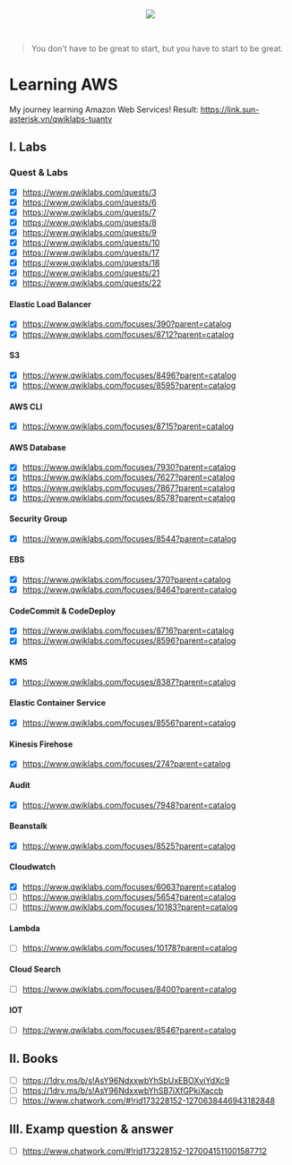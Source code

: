 <br/>
<p align="center">
  <img src="https://raw.githubusercontent.com/donnemartin/data-science-ipython-notebooks/master/images/aws.png">
</p>
<br/>

> You don't have to be great to start, but you have to start to be great.

# Learning AWS

My journey learning Amazon Web Services!
Result: https://link.sun-asterisk.vn/qwiklabs-tuantv


## I. Labs
### Quest & Labs

- [x] https://www.qwiklabs.com/quests/3
- [x] https://www.qwiklabs.com/quests/6
- [x] https://www.qwiklabs.com/quests/7
- [x] https://www.qwiklabs.com/quests/8
- [x] https://www.qwiklabs.com/quests/9
- [x] https://www.qwiklabs.com/quests/10
- [x] https://www.qwiklabs.com/quests/17
- [x] https://www.qwiklabs.com/quests/18
- [x] https://www.qwiklabs.com/quests/21
- [x] https://www.qwiklabs.com/quests/22

####  Elastic Load Balancer

- [x] https://www.qwiklabs.com/focuses/390?parent=catalog
- [x] https://www.qwiklabs.com/focuses/8712?parent=catalog

#### S3
- [x] https://www.qwiklabs.com/focuses/8496?parent=catalog
- [x] https://www.qwiklabs.com/focuses/8595?parent=catalog

#### AWS CLI
- [x] https://www.qwiklabs.com/focuses/8715?parent=catalog

#### AWS Database
- [x] https://www.qwiklabs.com/focuses/7930?parent=catalog
- [x] https://www.qwiklabs.com/focuses/7627?parent=catalog
- [x] https://www.qwiklabs.com/focuses/7867?parent=catalog
- [x] https://www.qwiklabs.com/focuses/8578?parent=catalog

#### Security Group
- [x] https://www.qwiklabs.com/focuses/8544?parent=catalog

#### EBS
- [x] https://www.qwiklabs.com/focuses/370?parent=catalog
- [x] https://www.qwiklabs.com/focuses/8464?parent=catalog

#### CodeCommit & CodeDeploy
- [x] https://www.qwiklabs.com/focuses/8716?parent=catalog
- [x] https://www.qwiklabs.com/focuses/8596?parent=catalog

#### KMS
- [x] https://www.qwiklabs.com/focuses/8387?parent=catalog

#### Elastic Container Service
- [x] https://www.qwiklabs.com/focuses/8556?parent=catalog

#### Kinesis Firehose
- [x] https://www.qwiklabs.com/focuses/274?parent=catalog

#### Audit
- [x] https://www.qwiklabs.com/focuses/7948?parent=catalog

#### Beanstalk
- [x] https://www.qwiklabs.com/focuses/8525?parent=catalog

#### Cloudwatch
- [x] https://www.qwiklabs.com/focuses/6063?parent=catalog
- [ ] https://www.qwiklabs.com/focuses/5654?parent=catalog
- [ ] https://www.qwiklabs.com/focuses/10183?parent=catalog

#### Lambda
- [ ] https://www.qwiklabs.com/focuses/10178?parent=catalog

#### Cloud Search
- [ ] https://www.qwiklabs.com/focuses/8400?parent=catalog

#### IOT
- [ ] https://www.qwiklabs.com/focuses/8546?parent=catalog

## II. Books
- [ ] https://1drv.ms/b/s!AsY96NdxxwbYhSbUxEBOXviYdXc9
- [ ] https://1drv.ms/b/s!AsY96NdxxwbYhSB7iXfGPkiXaccb
- [ ] https://www.chatwork.com/#!rid173228152-1270638446943182848

## III. Examp question & answer
- [ ] https://www.chatwork.com/#!rid173228152-1270041511001587712
